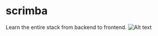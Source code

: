 # scrimba
Learn the entire stack from backend to frontend.
![Alt text](https://scrimba.com/op/assets/A2FBNbs7EPGoefA92CzquNJmgxNbCjvAYn5CVQwJ6FWwNqqX57cLgpseHJ5vhv3ZtdMJv7PDCdQuvk7Bit3Db4cAMeWwJZj9R4nvLUAm6yPAfu4eBKM27FZsK.webp)
